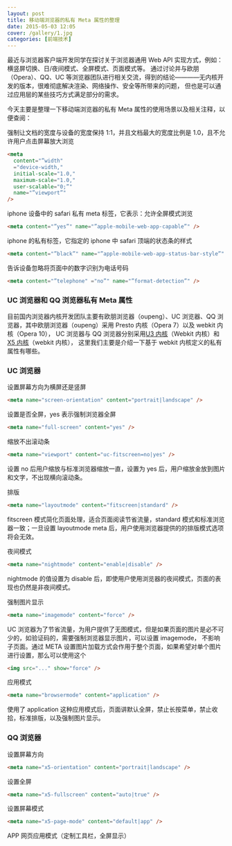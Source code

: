 ```yaml
---
layout: post
title: 移动端浏览器的私有 Meta 属性的整理
date: 2015-05-03 12:05
cover: /gallery/1.jpg
categories: [前端技术]
---
```


最近与浏览器客户端开发同学在探讨关于浏览器通用 Web API 实现方式，例如：横竖屏切换、日/夜间模式、全屏模式、页面模式等。
通过讨论并与欧朋（Opera）、QQ、UC 等浏览器团队进行相关交流，得到的结论————无内核开发的版本，很难彻底解决渲染、网络操作、安全等所带来的问题，
但也是可以通过应用层的某些技巧方式满足部分的需求。

今天主要是整理一下移动端浏览器的私有 Meta 属性的使用场景以及相关注释，以便查阅：

强制让文档的宽度与设备的宽度保持 1:1，并且文档最大的宽度比例是 1.0，且不允许用户点击屏幕放大浏览

```html
<meta
  content="”width"
  ="device-width,"
  initial-scale="1.0,"
  maximum-scale="1.0,"
  user-scalable="0;”"
  name="”viewport”"
/>
```

iphone 设备中的 safari 私有 meta 标签，它表示：允许全屏模式浏览

```html
<meta content="”yes”" name="”apple-mobile-web-app-capable”" />
```

iphone 的私有标签，它指定的 iphone 中 safari 顶端的状态条的样式

```html
<meta content="”black”" name="”apple-mobile-web-app-status-bar-style”" />
```

告诉设备忽略将页面中的数字识别为电话号码

```html
<meta content="”telephone" ="no”" name="”format-detection”" />
```

<!--more-->

### UC 浏览器和 QQ 浏览器私有 Meta 属性

目前国内浏览器内核开发团队主要有欧朋浏览器（oupeng）、UC 浏览器、QQ 浏览器，其中欧朋浏览器（oupeng）采用 Presto 内核（Opera 7）以及 webkit 内核（Opera 10），
UC 浏览器与 QQ 浏览器分别采用[U3 内核](http://www.uc.cn/business/developer/)（Webkit 内核）和[X5 内核](http://x5.tencent.com/)（webkit 内核），
这里我们主要是介绍一下基于 webkit 内核定义的私有属性有哪些。

### UC 浏览器

设置屏幕方向为横屏还是竖屏

```html
<meta name="screen-orientation" content="portrait|landscape" />
```

设置是否全屏，yes 表示强制浏览器全屏

```html
<meta name="full-screen" content="yes" />
```

缩放不出滚动条

```html
<meta name="viewport" content="uc-fitscreen=no|yes" />
```

设置 no 后用户缩放与标准浏览器缩放一直，设置为 yes 后，用户缩放金放到图片和文字，不出现横向滚动条。

排版

```html
<meta name="layoutmode" content="fitscreen|standard" />
```

fitscreen 模式简化页面处理，适合页面阅读节省流量，standard 模式和标准浏览器一致；一旦设置 layoutmode meta 后，用户使用浏览器提供的的排版模式选项将会无效。

夜间模式

```html
<meta name="nightmode" content="enable|disable" />
```

nightmode 的值设置为 disable 后，即使用户使用浏览器的夜间模式，页面的表现也仍然是非夜间模式。

强制图片显示

```html
<meta name="imagemode" content="force" />
```

UC 浏览器为了节省流量，为用户提供了无图模式，但是如果页面的图片是必不可少的，如验证码的，需要强制浏览器显示图片，可以设置 imagemode， 不影响子页面。通过 META 设置图片加载方式会作用于整个页面，如果希望对单个图片进行设置，那么可以使用这个

```html
<img src="..." show="force" />
```

应用模式

```html
<meta name="browsermode" content="application" />
```

使用了 application 这种应用模式后，页面讲默认全屏，禁止长按菜单，禁止收拾，标准排版，以及强制图片显示。

### QQ 浏览器

设置屏幕方向

```html
<meta name="x5-orientation" content="portrait|landscape" />
```

设置全屏

```html
<meta name="x5-fullscreen" content="auto|true" />
```

设置屏幕模式

```html
<meta name="x5-page-mode" content="default|app" />
```

APP 网页应用模式（定制工具栏，全屏显示）

